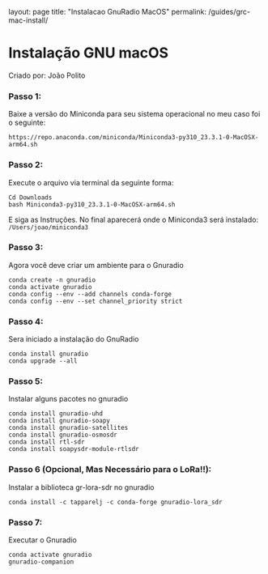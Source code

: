 layout: page
title: "Instalacao GnuRadio MacOS"
permalink: /guides/grc-mac-install/

# Instalação GNU macOS 
Criado por: João Polito

### Passo 1:

Baixe a versão do Miniconda para seu sistema operacional no meu caso foi o seguinte:
```
https://repo.anaconda.com/miniconda/Miniconda3-py310_23.3.1-0-MacOSX-arm64.sh
```

### Passo 2:

Execute o arquivo via terminal da seguinte forma:
```
Cd Downloads
bash Miniconda3-py310_23.3.1-0-MacOSX-arm64.sh
```
E siga as Instruções.
No final aparecerá onde o  Miniconda3 será instalado: ```/Users/joao/miniconda3```


### Passo 3:

Agora você deve criar um ambiente para o Gnuradio
```
conda create -n gnuradio
conda activate gnuradio
conda config --env --add channels conda-forge
conda config --env --set channel_priority strict
```

### Passo 4:

Sera iniciado a instalação do GnuRadio
```
conda install gnuradio
conda upgrade --all
```

### Passo 5:

Instalar alguns pacotes no gnuradio
```
conda install gnuradio-uhd
conda install gnuradio-soapy
conda install gnuradio-satellites
conda install gnuradio-osmosdr
conda install rtl-sdr
conda install soapysdr-module-rtlsdr
```

### Passo 6 (Opcional, Mas Necessário para o LoRa!!):

Instalar a biblioteca gr-lora-sdr no gnuradio
```
conda install -c tapparelj -c conda-forge gnuradio-lora_sdr
```
### Passo 7:

Executar o Gnuradio
```
conda activate gnuradio
gnuradio-companion
```
